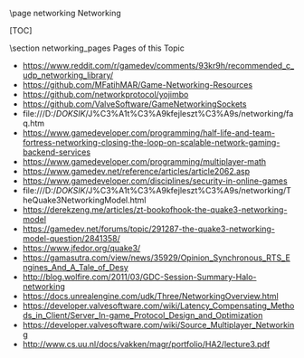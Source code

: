 ﻿\page networking Networking

[TOC]

\section networking_pages Pages of this Topic

 - https://www.reddit.com/r/gamedev/comments/93kr9h/recommended_c_udp_networking_library/
 - https://github.com/MFatihMAR/Game-Networking-Resources
 - https://github.com/networkprotocol/yojimbo
 - https://github.com/ValveSoftware/GameNetworkingSockets
 - file:///D:/_DOKSIK_/J%C3%A1t%C3%A9kfejleszt%C3%A9s/networking/faq.htm
 - https://www.gamedeveloper.com/programming/half-life-and-team-fortress-networking-closing-the-loop-on-scalable-network-gaming-backend-services
 - https://www.gamedeveloper.com/programming/multiplayer-math
 - https://www.gamedev.net/reference/articles/article2062.asp
 - https://www.gamedeveloper.com/disciplines/security-in-online-games
 - file:///D:/_DOKSIK_/J%C3%A1t%C3%A9kfejleszt%C3%A9s/networking/TheQuake3NetworkingModel.html
 - https://derekzeng.me/articles/zt-bookofhook-the-quake3-networking-model
 - https://gamedev.net/forums/topic/291287-the-quake3-networking-model-question/2841358/
 - https://www.jfedor.org/quake3/
 - https://gamasutra.com/view/news/35929/Opinion_Synchronous_RTS_Engines_And_A_Tale_of_Desy
 - http://blog.wolfire.com/2011/03/GDC-Session-Summary-Halo-networking
 - https://docs.unrealengine.com/udk/Three/NetworkingOverview.html
 - https://developer.valvesoftware.com/wiki/Latency_Compensating_Methods_in_Client/Server_In-game_Protocol_Design_and_Optimization
 - https://developer.valvesoftware.com/wiki/Source_Multiplayer_Networking
 - http://www.cs.uu.nl/docs/vakken/magr/portfolio/HA2/lecture3.pdf

